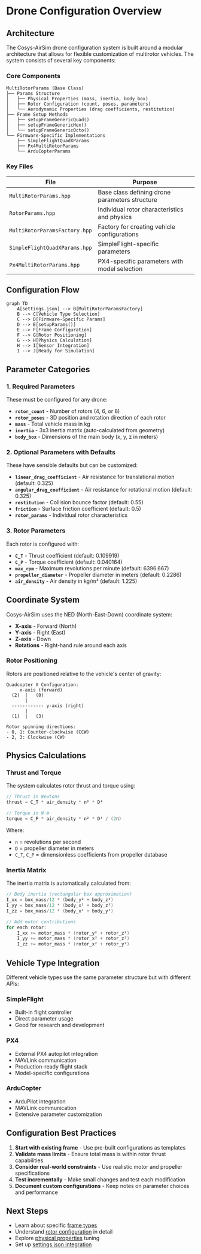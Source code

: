 # Drone Configuration Overview

## Architecture

The Cosys-AirSim drone configuration system is built around a modular architecture that allows for flexible customization of multirotor vehicles. The system consists of several key components:

### Core Components

```
MultiRotorParams (Base Class)
├── Params Structure
│   ├── Physical Properties (mass, inertia, body_box)
│   ├── Rotor Configuration (count, poses, parameters)
│   └── Aerodynamic Properties (drag coefficients, restitution)
├── Frame Setup Methods
│   ├── setupFrameGenericQuad()
│   ├── setupFrameGenericHex()
│   └── setupFrameGenericOcto()
└── Firmware-Specific Implementations
    ├── SimpleFlightQuadXParams
    ├── Px4MultiRotorParams
    └── ArduCopterParams
```

### Key Files

| File | Purpose |
|------|---------|
| `MultiRotorParams.hpp` | Base class defining drone parameters structure |
| `RotorParams.hpp` | Individual rotor characteristics and physics |
| `MultiRotorParamsFactory.hpp` | Factory for creating vehicle configurations |
| `SimpleFlightQuadXParams.hpp` | SimpleFlight-specific parameters |
| `Px4MultiRotorParams.hpp` | PX4-specific parameters with model selection |

## Configuration Flow

```mermaid
graph TD
    A[settings.json] --> B[MultiRotorParamsFactory]
    B --> C[Vehicle Type Selection]
    C --> D[Firmware-Specific Params]
    D --> E[setupParams()]
    E --> F[Frame Configuration]
    F --> G[Rotor Positioning]
    G --> H[Physics Calculation]
    H --> I[Sensor Integration]
    I --> J[Ready for Simulation]
```

## Parameter Categories

### 1. Required Parameters

These must be configured for any drone:

- **`rotor_count`** - Number of rotors (4, 6, or 8)
- **`rotor_poses`** - 3D position and rotation direction of each rotor
- **`mass`** - Total vehicle mass in kg
- **`inertia`** - 3x3 inertia matrix (auto-calculated from geometry)
- **`body_box`** - Dimensions of the main body (x, y, z in meters)

### 2. Optional Parameters with Defaults

These have sensible defaults but can be customized:

- **`linear_drag_coefficient`** - Air resistance for translational motion (default: 0.325)
- **`angular_drag_coefficient`** - Air resistance for rotational motion (default: 0.325)
- **`restitution`** - Collision bounce factor (default: 0.55)
- **`friction`** - Surface friction coefficient (default: 0.5)
- **`rotor_params`** - Individual rotor characteristics

### 3. Rotor Parameters

Each rotor is configured with:

- **`C_T`** - Thrust coefficient (default: 0.109919)
- **`C_P`** - Torque coefficient (default: 0.040164)
- **`max_rpm`** - Maximum revolutions per minute (default: 6396.667)
- **`propeller_diameter`** - Propeller diameter in meters (default: 0.2286)
- **`air_density`** - Air density in kg/m³ (default: 1.225)

## Coordinate System

Cosys-AirSim uses the NED (North-East-Down) coordinate system:

- **X-axis** - Forward (North)
- **Y-axis** - Right (East)  
- **Z-axis** - Down
- **Rotations** - Right-hand rule around each axis

### Rotor Positioning

Rotors are positioned relative to the vehicle's center of gravity:

```
Quadcopter X Configuration:
     x-axis (forward)
  (2)  |   (0)
       |
  ------------ y-axis (right)
       |
  (1)  |   (3)

Rotor spinning directions:
- 0, 1: Counter-clockwise (CCW)
- 2, 3: Clockwise (CW)
```

## Physics Calculations

### Thrust and Torque

The system calculates rotor thrust and torque using:

```cpp
// Thrust in Newtons
thrust = C_T * air_density * n² * D⁴

// Torque in N·m  
torque = C_P * air_density * n² * D⁵ / (2π)
```

Where:
- `n` = revolutions per second
- `D` = propeller diameter in meters
- `C_T`, `C_P` = dimensionless coefficients from propeller database

### Inertia Matrix

The inertia matrix is automatically calculated from:

```cpp
// Body inertia (rectangular box approximation)
I_xx = box_mass/12 * (body_y² + body_z²)
I_yy = box_mass/12 * (body_x² + body_z²)  
I_zz = box_mass/12 * (body_x² + body_y²)

// Add motor contributions
for each rotor:
    I_xx += motor_mass * (rotor_y² + rotor_z²)
    I_yy += motor_mass * (rotor_x² + rotor_z²)
    I_zz += motor_mass * (rotor_x² + rotor_y²)
```

## Vehicle Type Integration

Different vehicle types use the same parameter structure but with different APIs:

### SimpleFlight
- Built-in flight controller
- Direct parameter usage
- Good for research and development

### PX4
- External PX4 autopilot integration
- MAVLink communication
- Production-ready flight stack
- Model-specific configurations

### ArduCopter  
- ArduPilot integration
- MAVLink communication
- Extensive parameter customization

## Configuration Best Practices

1. **Start with existing frame** - Use pre-built configurations as templates
2. **Validate mass limits** - Ensure total mass is within rotor thrust capabilities
3. **Consider real-world constraints** - Use realistic motor and propeller specifications
4. **Test incrementally** - Make small changes and test each modification
5. **Document custom configurations** - Keep notes on parameter choices and performance

## Next Steps

- Learn about specific [frame types](frame-types.md)
- Understand [rotor configuration](rotor-configuration.md) in detail
- Explore [physical properties](physical-properties.md) tuning
- Set up [settings.json integration](settings-integration.md)